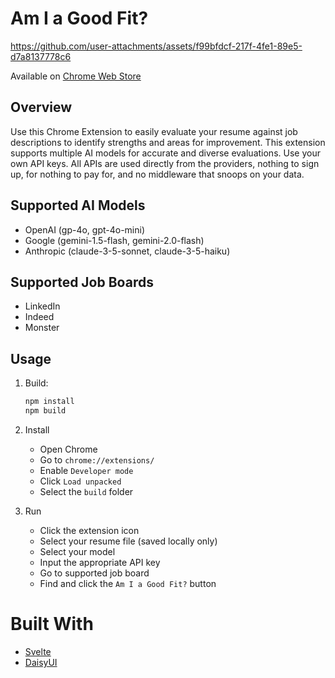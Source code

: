 # Am I a Good Fit?

https://github.com/user-attachments/assets/f99bfdcf-217f-4fe1-89e5-d7a8137778c6

Available on [Chrome Web Store](https://chromewebstore.google.com/detail/am-i-a-good-fit/geabllccglfnbbhgbnlacpnniaiafnno)

## Overview

Use this Chrome Extension to easily evaluate your resume against job descriptions to identify strengths and areas for improvement.
This extension supports multiple AI models for accurate and diverse evaluations. Use your own API keys. All APIs are used directly from the providers, 
nothing to sign up, for nothing to pay for, and no middleware that snoops on your data.

## Supported AI Models

- OpenAI (gp-4o, gpt-4o-mini)
- Google (gemini-1.5-flash, gemini-2.0-flash)
- Anthropic (claude-3-5-sonnet, claude-3-5-haiku)

## Supported Job Boards

- LinkedIn
- Indeed
- Monster

## Usage

1. Build:
   ```bash
   npm install
   npm build
   ```
   
2. Install
    - Open Chrome
    - Go to `chrome://extensions/`
    - Enable `Developer mode`
    - Click `Load unpacked`
    - Select the `build` folder

3. Run
    - Click the extension icon
    - Select your resume file (saved locally only)
    - Select your model
    - Input the appropriate API key
    - Go to supported job board
    - Find and click the `Am I a Good Fit?` button

# Built With

- [Svelte](https://svelte.dev/)
- [DaisyUI](https://daisyui.com/)
